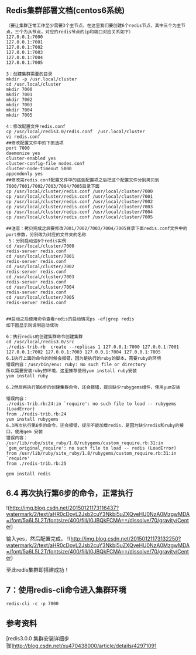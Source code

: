 Redis集群部署文档(centos6系统)
---
``` shell
（要让集群正常工作至少需要3个主节点，在这里我们要创建6个redis节点，其中三个为主节点，三个为从节点，对应的redis节点的ip和端口对应关系如下）
127.0.0.1:7000
127.0.0.1:7001
127.0.0.1:7002
127.0.0.1:7003
127.0.0.1:7004
127.0.0.1:7005

3：创建集群需要的目录
mkdir -p /usr.local/cluster
cd /usr.local/cluster
mkdir 7000
mkdir 7001
mkdir 7002
mkdir 7003
mkdir 7004
mkdir 7005
 
4：修改配置文件redis.conf
cp /usr/local/redis3.0/redis.conf  /usr.local/cluster
vi redis.conf
##修改配置文件中的下面选项
port 7000
daemonize yes
cluster-enabled yes
cluster-config-file nodes.conf
cluster-node-timeout 5000
appendonly yes
##修改完redis.conf配置文件中的这些配置项之后把这个配置文件分别拷贝到7000/7001/7002/7003/7004/7005目录下面
cp /usr/local/cluster/redis.conf /usr/local/cluster/7000
cp /usr/local/cluster/redis.conf /usr/local/cluster/7001
cp /usr/local/cluster/redis.conf /usr/local/cluster/7002
cp /usr/local/cluster/redis.conf /usr/local/cluster/7003
cp /usr/local/cluster/redis.conf /usr/local/cluster/7004
cp /usr/local/cluster/redis.conf /usr/local/cluster/7005
 
##注意：拷贝完成之后要修改7001/7002/7003/7004/7005目录下面redis.conf文件中的port参数，分别改为对应的文件夹的名称
 5：分别启动这6个redis实例
cd /usr/local/cluster/7000
redis-server redis.conf
cd /usr/local/cluster/7001
redis-server redis.conf
cd /usr/local/cluster/7002
redis-server redis.conf
cd /usr/local/cluster/7003
redis-server redis.conf
cd /usr/local/cluster/7004
redis-server redis.conf
cd /usr/local/cluster/7005
redis-server redis.conf
 
 
##启动之后使用命令查看redis的启动情况ps -ef|grep redis
如下图显示则说明启动成功
 
6：执行redis的创建集群命令创建集群
cd /usr/local/redis3.0/src
./redis-trib.rb  create --replicas 1 127.0.0.1:7000 127.0.0.1:7001 127.0.0.1:7002 127.0.0.1:7003 127.0.0.1:7004 127.0.0.1:7005
6.1执行上面的命令的时候会报错，因为是执行的ruby的脚本，需要ruby的环境
错误内容：/usr/bin/env: ruby: No such file or directory
所以需要安装ruby的环境，这里推荐使用yum install ruby安装
yum install ruby
 
6.2然后再执行第6步的创建集群命令，还会报错，提示缺少rubygems组件，使用yum安装
 
错误内容：
./redis-trib.rb:24:in `require': no such file to load -- rubygems (LoadError)
from ./redis-trib.rb:24
yum install rubygems
6.3再次执行第6步的命令，还会报错，提示不能加载redis，是因为缺少redis和ruby的接口，使用gem 安装
错误内容：
/usr/lib/ruby/site_ruby/1.8/rubygems/custom_require.rb:31:in `gem_original_require': no such file to load -- redis (LoadError)
from /usr/lib/ruby/site_ruby/1.8/rubygems/custom_require.rb:31:in `require'
from ./redis-trib.rb:25
 
gem install redis
```
6.4 再次执行第6步的命令，正常执行
---
!(http://img.blog.csdn.net/20150121173116437?watermark/2/text/aHR0cDovL2Jsb2cuY3Nkbi5uZXQveHU0NzA0MzgwMDA=/font/5a6L5L2T/fontsize/400/fill/I0JBQkFCMA==/dissolve/70/gravity/Center)

输入yes，然后配置完成。
!(http://img.blog.csdn.net/20150121173132250?watermark/2/text/aHR0cDovL2Jsb2cuY3Nkbi5uZXQveHU0NzA0MzgwMDA=/font/5a6L5L2T/fontsize/400/fill/I0JBQkFCMA==/dissolve/70/gravity/Center)

至此redis集群即搭建成功！

7：使用redis-cli命令进入集群环境
---
``` shell
redis-cli -c -p 7000
```
参考资料
---
[redis3.0.0 集群安装详细步骤]http://blog.csdn.net/xu470438000/article/details/42971091
